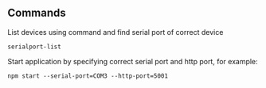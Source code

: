 ## Commands
List devices using command and find serial port of correct device
```
serialport-list
```

Start application by specifying correct serial port and http port, for example:
```
npm start --serial-port=COM3 --http-port=5001
```
